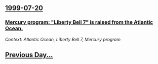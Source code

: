 ## [1999-07-20](/news/1999/07/20/index.md)

### [ Mercury program: "Liberty Bell 7" is raised from the Atlantic Ocean. ](/news/1999/07/20/mercury-program-liberty-bell-7-is-raised-from-the-atlantic-ocean.md)
_Context: Atlantic Ocean, Liberty Bell 7, Mercury program_

## [Previous Day...](/news/1999/07/19/index.md)

